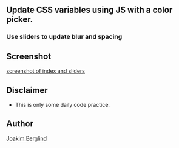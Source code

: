 ## Update CSS variables using JS with a color picker.

### Use sliders to update blur and spacing

## Screenshot 
[screenshot of index and sliders](https://gyazo.com/dc2334a4c9d19738440b6ab271f70255)

## Disclaimer

- This is only some daily code practice.

## Author

[Joakim Berglind](https://github.com/nevroje)